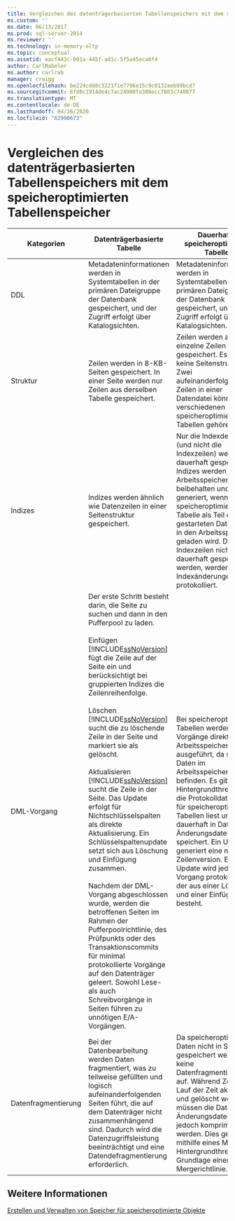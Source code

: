 ```yaml
---
title: Vergleichen des datenträgerbasierten Tabellenspeichers mit dem speicheroptimierten Tabellenspeicher | Microsoft-Dokumentation
ms.custom: ''
ms.date: 06/13/2017
ms.prod: sql-server-2014
ms.reviewer: ''
ms.technology: in-memory-oltp
ms.topic: conceptual
ms.assetid: eacf443c-001a-445f-ad1c-5f5a45eca6f4
author: CarlRabeler
ms.author: carlrab
manager: craigg
ms.openlocfilehash: be224cdd8c3221f1e7796e15c9c0132aeb99bcd7
ms.sourcegitcommit: 6fd8c1914de4c7ac24900fe388ecc7883c740077
ms.translationtype: MT
ms.contentlocale: de-DE
ms.lasthandoff: 04/26/2020
ms.locfileid: "62990673"
---
```

# <a name="comparing-disk-based-table-storage-to-memory-optimized-table-storage"></a>Vergleichen des datenträgerbasierten Tabellenspeichers mit dem speicheroptimierten Tabellenspeicher
  
  
|Kategorien|Datenträgerbasierte Tabelle|Dauerhafte speicheroptimierte Tabelle|  
|----------------|-----------------------|-------------------------------------|  
|DDL|Metadateninformationen werden in Systemtabellen in der primären Dateigruppe der Datenbank gespeichert, und der Zugriff erfolgt über Katalogsichten.|Metadateninformationen werden in Systemtabellen in der primären Dateigruppe der Datenbank gespeichert, und der Zugriff erfolgt über Katalogsichten.|  
|Struktur|Zeilen werden in 8-KB-Seiten gespeichert. In einer Seite werden nur Zeilen aus derselben Tabelle gespeichert.|Zeilen werden als einzelne Zeilen gespeichert. Es gibt keine Seitenstruktur. Zwei aufeinanderfolgende Zeilen in einer Datendatei können zu verschiedenen speicheroptimierten Tabellen gehören.|  
|Indizes|Indizes werden ähnlich wie Datenzeilen in einer Seitenstruktur gespeichert.|Nur die Indexdefinition (und nicht die Indexzeilen) werden dauerhaft gespeichert. Indizes werden im Arbeitsspeicher beibehalten und erneut generiert, wenn die speicheroptimierte Tabelle als Teil einer neu gestarteten Datenbank in den Arbeitsspeicher geladen wird. Da Indexzeilen nicht dauerhaft gespeichert werden, werden Indexänderungen nicht protokolliert.|  
|DML-Vorgang|Der erste Schritt besteht darin, die Seite zu suchen und dann in den Pufferpool zu laden.<br /><br /> Einfügen<br /> [!INCLUDE[ssNoVersion](../../includes/ssnoversion-md.md)] fügt die Zeile auf der Seite ein und berücksichtigt bei gruppierten Indizes die Zeilenreihenfolge.<br /><br /> Löschen<br /> [!INCLUDE[ssNoVersion](../../includes/ssnoversion-md.md)] sucht die zu löschende Zeile in der Seite und markiert sie als gelöscht.<br /><br /> Aktualisieren<br /> [!INCLUDE[ssNoVersion](../../includes/ssnoversion-md.md)] sucht die Zeile in der Seite. Das Update erfolgt für Nichtschlüsselspalten als direkte Aktualisierung. Ein Schlüsselspaltenupdate setzt sich aus Löschung und Einfügung zusammen.<br /><br /> Nachdem der DML-Vorgang abgeschlossen wurde, werden die betroffenen Seiten im Rahmen der Pufferpoolrichtlinie, des Prüfpunkts oder des Transaktionscommits für minimal protokollierte Vorgänge auf den Datenträger geleert. Sowohl Lese- als auch Schreibvorgänge in Seiten führen zu unnötigen E/A-Vorgängen.|Bei speicheroptimierten Tabellen werden DML-Vorgänge direkt im Arbeitsspeicher ausgeführt, da sich die Daten im Arbeitsspeicher befinden. Es gibt einen Hintergrundthread, der die Protokolldatensätze für speicheroptimierte Tabellen liest und dauerhaft in Daten- und Änderungsdateien speichert. Ein Update generiert eine neue Zeilenversion. Ein Update wird jedoch als Vorgang protokolliert, der aus einer Löschung und einer Einfügung besteht.|  
|Datenfragmentierung|Bei der Datenbearbeitung werden Daten fragmentiert, was zu teilweise gefüllten und logisch aufeinanderfolgenden Seiten führt, die auf dem Datenträger nicht zusammenhängend sind. Dadurch wird die Datenzugriffsleistung beeinträchtigt und eine Datendefragmentierung erforderlich.|Da speicheroptimierte Daten nicht in Seiten gespeichert werden, tritt keine Datenfragmentierung auf. Während Zeilen im Lauf der Zeit aktualisiert und gelöscht werden, müssen die Daten- und Änderungsdateien jedoch komprimiert werden. Dies geschieht mithilfe eines MERGE-Hintergrundthreads auf Grundlage einer Mergerichtlinie.|  
  
## <a name="see-also"></a>Weitere Informationen  
 [Erstellen und Verwalten von Speicher für speicheroptimierte Objekte](creating-and-managing-storage-for-memory-optimized-objects.md)  
  
  
